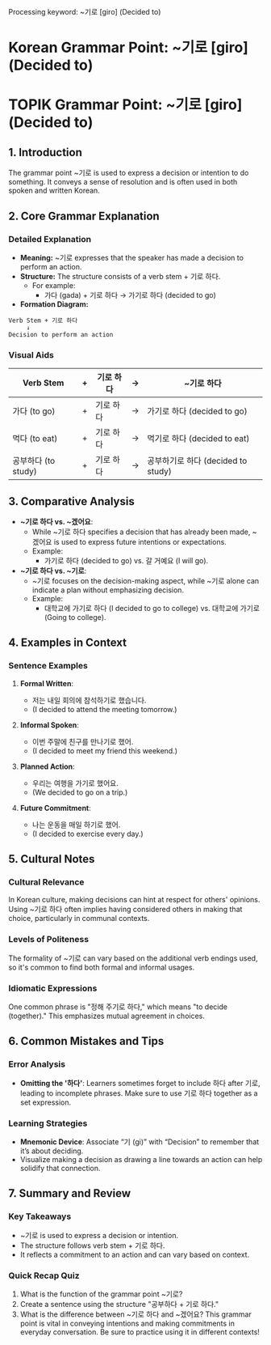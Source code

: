 Processing keyword: ~기로 [giro] (Decided to)
# Korean Grammar Point: ~기로 [giro] (Decided to)
# TOPIK Grammar Point: ~기로 [giro] (Decided to)
## 1. Introduction
The grammar point ~기로 is used to express a decision or intention to do something. It conveys a sense of resolution and is often used in both spoken and written Korean.
## 2. Core Grammar Explanation
### Detailed Explanation
- **Meaning:** ~기로 expresses that the speaker has made a decision to perform an action.
- **Structure:** The structure consists of a verb stem + 기로 하다.
  - For example: 
    - 가다 (gada) + 기로 하다 → 가기로 하다 (decided to go)
- **Formation Diagram:**
```
Verb Stem + 기로 하다
     ↓
Decision to perform an action
```
### Visual Aids
| Verb Stem          | +  | 기로 하다         | →                    | ~기로 하다                |
|--------------------|----|-------------------|----------------------|---------------------------|
| 가다 (to go)       | +  | 기로 하다         | →                    | 가기로 하다 (decided to go) |
| 먹다 (to eat)     | +  | 기로 하다         | →                    | 먹기로 하다 (decided to eat) |
| 공부하다 (to study)| +  | 기로 하다         | →                    | 공부하기로 하다 (decided to study)|
## 3. Comparative Analysis
- **~기로 하다 vs. ~겠어요**: 
  - While ~기로 하다 specifies a decision that has already been made, ~겠어요 is used to express future intentions or expectations. 
  - Example: 
    - 가기로 하다 (decided to go) vs. 갈 거예요 (I will go).
- **~기로 하다 vs. ~기로**: 
  - ~기로 focuses on the decision-making aspect, while ~기로 alone can indicate a plan without emphasizing decision.
  - Example: 
    - 대학교에 가기로 하다 (I decided to go to college) vs. 대학교에 가기로 (Going to college).
## 4. Examples in Context
### Sentence Examples
1. **Formal Written**:
   - 저는 내일 회의에 참석하기로 했습니다.
   - (I decided to attend the meeting tomorrow.)
   
2. **Informal Spoken**:
   - 이번 주말에 친구를 만나기로 했어.
   - (I decided to meet my friend this weekend.)
3. **Planned Action**:
   - 우리는 여행을 가기로 했어요.
   - (We decided to go on a trip.)
4. **Future Commitment**:
   - 나는 운동을 매일 하기로 했어.
   - (I decided to exercise every day.)
## 5. Cultural Notes
### Cultural Relevance
In Korean culture, making decisions can hint at respect for others' opinions. Using ~기로 하다 often implies having considered others in making that choice, particularly in communal contexts.
### Levels of Politeness
The formality of ~기로 can vary based on the additional verb endings used, so it's common to find both formal and informal usages.
### Idiomatic Expressions
One common phrase is "정해 주기로 하다," which means "to decide (together)." This emphasizes mutual agreement in choices.
## 6. Common Mistakes and Tips
### Error Analysis
- **Omitting the '하다'**: Learners sometimes forget to include 하다 after 기로, leading to incomplete phrases. Make sure to use 기로 하다 together as a set expression.
### Learning Strategies
- **Mnemonic Device**: Associate “기 (gi)” with “Decision” to remember that it’s about deciding. 
- Visualize making a decision as drawing a line towards an action can help solidify that connection.
## 7. Summary and Review
### Key Takeaways
- ~기로 is used to express a decision or intention.
- The structure follows verb stem + 기로 하다.
- It reflects a commitment to an action and can vary based on context.
### Quick Recap Quiz
1. What is the function of the grammar point ~기로?
2. Create a sentence using the structure "공부하다 + 기로 하다."
3. What is the difference between ~기로 하다 and ~겠어요?
This grammar point is vital in conveying intentions and making commitments in everyday conversation. Be sure to practice using it in different contexts!
